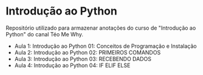 # Introdução ao Python

Repositório utilizado para armazenar anotações do curso de "Introdução ao Python" do canal Téo Me Why.

- Aula 1: Introdução ao Python 01: Conceitos de Programação e Instalação  
- Aula 2: Introdução ao Python 02: PRIMEIROS COMANDOS
- Aula 3: Introdução ao Python 03: RECEBENDO DADOS
- Aula 4: Introdução ao Python 04: IF ELIF ELSE